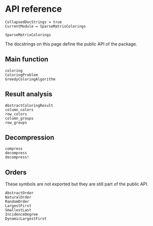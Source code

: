 # API reference

```@meta
CollapsedDocStrings = true
CurrentModule = SparseMatrixColorings
```

```@docs
SparseMatrixColorings
```

The docstrings on this page define the public API of the package.

## Main function

```@docs
coloring
ColoringProblem
GreedyColoringAlgorithm
```

## Result analysis

```@docs
AbstractColoringResult
column_colors
row_colors
column_groups
row_groups
```

## Decompression

```@docs
compress
decompress
decompress!
```

## Orders

These symbols are not exported but they are still part of the public API.

```@docs
AbstractOrder
NaturalOrder
RandomOrder
LargestFirst
SmallestLast
IncidenceDegree
DynamicLargestFirst
```

